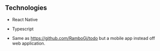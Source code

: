 ## Technologies
- React Native
- Typescript

- Same as https://github.com/RamboGj/todo but a mobile app instead off web application.
